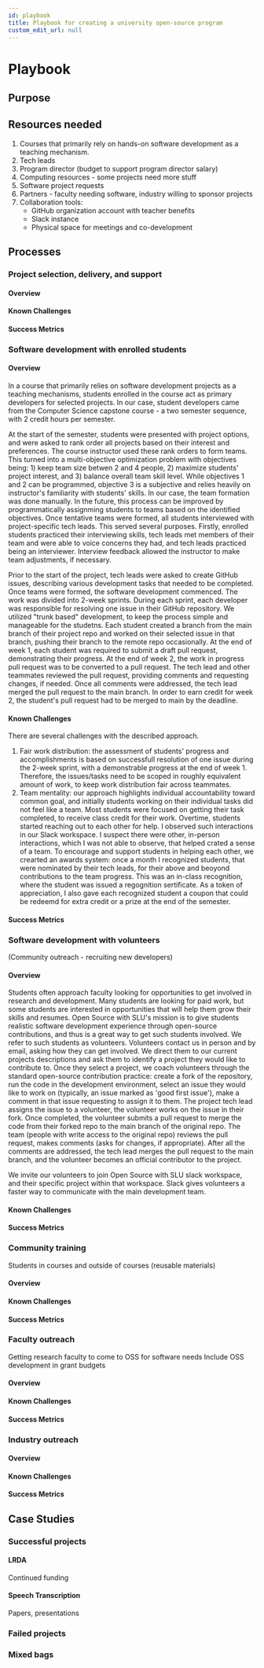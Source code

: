 ```yaml
---
id: playbook
title: Playbook for creating a university open-source program
custom_edit_url: null
---
```


# Playbook
## Purpose

## Resources needed

1. Courses that primarily rely on hands-on software development as a teaching mechanism.
2. Tech leads
3. Program director (budget to support program director salary)
4. Computing resources - some projects need more stuff
5. Software project requests
6. Partners - faculty needing software, industry willing to sponsor projects
7. Collaboration tools:
   * GitHub organization account with teacher benefits
   * Slack instance
   * Physical space for meetings and co-development

## Processes

### Project selection, delivery, and support

#### Overview

#### Known Challenges

#### Success Metrics

### Software development with enrolled students

#### Overview

In a course that primarily relies on software development projects as a teaching mechanisms, students enrolled in the course act as primary developers for selected projects. In our case, student developers came from the Computer Science capstone course - a two semester sequence, with 2 credit hours per semester.

At the start of the semester, students were presented with project options, and were asked to rank order all projects based on their interest and preferences. The course instructor used these rank orders to form teams. This turned into a multi-objective optimization problem with objectives being: 1) keep team size betwen 2 and 4 people, 2) maximize students' project interest, and 3) balance overall team skill level. While objectives 1 and 2 can be programmed, objective 3 is a subjective and relies heavily on instructor's familiarity with students' skills. In our case, the team formation was done manually. In the future, this process can be improved by programmatically assignming students to teams based on the identified objectives. Once tentative teams were formed, all students interviewed with project-specific tech leads. This served several purposes. Firstly, enrolled students practiced their interviewing skills, tech leads met members of their team and were able to voice concerns they had, and tech leads practiced being an interviewer. Interview feedback allowed the instructor to make team adjustments, if necessary.

Prior to the start of the project, tech leads were asked to create GitHub issues, describing various development tasks that needed to be completed. Once teams were formed, the software development commenced. The work was divided into 2-week sprints. During each sprint, each developer was responsible for resolving one issue in their GitHub repository. We utilized "trunk based" development, to keep the process simple and manageable for the studetns. Each student created a branch from the main branch of their project repo and worked on their selected issue in that branch, pushing their branch to the remote repo occasionally. At the end of week 1, each student was required to submit a draft pull request, demonstrating their progress. At the end of week 2, the work in progress pull request was to be converted to a pull request. The tech lead and other teammates reviewed the pull request, providing comments and requesting changes, if needed. Once all comments were addressed, the tech lead merged the pull request to the main branch. In order to earn credit for week 2, the student's pull request had to be merged to main by the deadline. 

#### Known Challenges
There are several challenges with the described approach. 
1. Fair work distribution: the assessment of students' progress and accomplishments is based on successfull resolution of one issue during the 2-week sprint, with a demonstrable progress at the end of week 1. Therefore, the issues/tasks need to be scoped in roughly equivalent amount of work, to keep work distribution fair across teammates. 
2. Team mentality: our approach highlights individual accountability toward common goal, and initially students working on their individual tasks did not feel like a team. Most students were focused on getting their task completed, to receive class credit for their work. Overtime, students started reaching out to each other for help. I observed such interactions in our Slack workspace. I suspect there were other, in-person interactions, which I was not able to observe, that helped crated a sense of a team. To encourage and support students in helping each other, we crearted an awards system: once a month I recognized students, that were nominated by their tech leads, for their above and beoyond contributions to the team progress. This was an in-class recognition, where the student was issued a regognition sertificate. As a token of appreciation, I also gave each recognized student a coupon that could be redeemd for extra credit or a prize at the end of the semester.
#### Success Metrics


### Software development with volunteers

(Community outreach - recruiting new developers)

#### Overview
Students often approach faculty looking for opportunities to get involved in research and development. Many students are looking for paid work, but some students are interested in opportunities that will help them grow their skills and resumes. Open Source with SLU's mission is to give students realistic software development experience through open-source contributions, and thus is a great way to get such students involved. We refer to such students as volunteers. Volunteers contact us in person and by email, asking how they can get involved. We direct them to our current projects descriptions and ask them to identify a project they would like to contribute to. Once they select a project, we coach volunteers through the standard open-source contribution practice: create a fork of the repository, run the code in the development environment, select an issue they would like to work on (typically, an issue marked as 'good first issue'), make a comment in that issue requesting to assign it to them. The project tech lead assigns the issue to a volunteer, the volunteer works on the issue in their fork. Once completed, the volunteer submits a pull request to merge the code from their forked repo to the main branch of the original repo. The team (people with write access to the original repo) reviews the pull request, makes comments (asks for changes, if appropriate). After all the comments are addressed, the tech lead merges the pull request to the main branch, and the volunteer becomes an official contributor to the project.

We invite our volunteers to join Open Source with SLU slack workspace, and their specific project within that workspace. Slack gives volunteers a faster way to communicate with the main development team.
#### Known Challenges

#### Success Metrics

### Community training

Students in courses and outside of courses (reusable materials)

#### Overview

#### Known Challenges

#### Success Metrics

### Faculty outreach

Getting research faculty to come to OSS for software needs
Include OSS development in grant budgets

#### Overview

#### Known Challenges

#### Success Metrics

### Industry outreach

#### Overview

#### Known Challenges

#### Success Metrics

## Case Studies

### Successful projects

#### LRDA

Continued funding

#### Speech Transcription

Papers, presentations

### Failed projects

### Mixed bags
